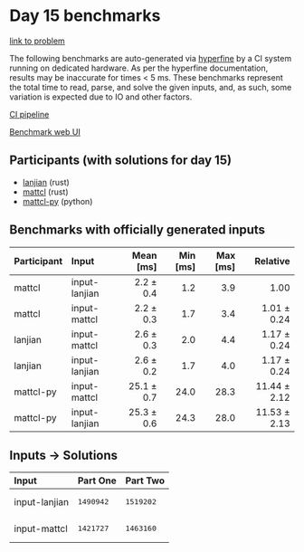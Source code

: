 # Day 15 benchmarks

[link to problem](https://adventofcode.com/2024/day/15)

The following benchmarks are auto-generated via
[hyperfine](https://github.com/sharkdp/hyperfine) by a CI system running on
dedicated hardware. As per the hyperfine documentation, results may be
inaccurate for times < 5 ms. These benchmarks represent the total time to read,
parse, and solve the given inputs, and, as such, some variation is expected due
to IO and other factors.

[CI pipeline](http://ci.papercode.net:8080/teams/main/pipelines/aoc2024)

[Benchmark web UI](https://aoc.ancalagon.black)


## Participants (with solutions for day 15)

- [lanjian](https://github.com/lanjian/aoc-2024) (rust)
- [mattcl](https://github.com/mattcl/aoc2024) (rust)
- [mattcl-py](https://github.com/mattcl/aoc2024-py) (python)


## Benchmarks with officially generated inputs

| Participant | Input | Mean [ms] | Min [ms] | Max [ms] | Relative |
|:---|:---|---:|---:|---:|---:|
| mattcl | input-lanjian | 2.2 ± 0.4 | 1.2 | 3.9 | 1.00 |
| mattcl | input-mattcl | 2.2 ± 0.3 | 1.7 | 3.4 | 1.01 ± 0.24 |
| lanjian | input-mattcl | 2.6 ± 0.3 | 2.0 | 4.4 | 1.17 ± 0.24 |
| lanjian | input-lanjian | 2.6 ± 0.2 | 1.7 | 4.0 | 1.17 ± 0.24 |
| mattcl-py | input-mattcl | 25.1 ± 0.7 | 24.0 | 28.3 | 11.44 ± 2.12 |
| mattcl-py | input-lanjian | 25.3 ± 0.6 | 24.3 | 28.0 | 11.53 ± 2.13 |


## Inputs -> Solutions

| Input | Part One | Part Two |
|:---|:---|:---|
|input-lanjian|<pre>1490942</pre>|<pre>1519202</pre>|
|input-mattcl|<pre>1421727</pre>|<pre>1463160</pre>|